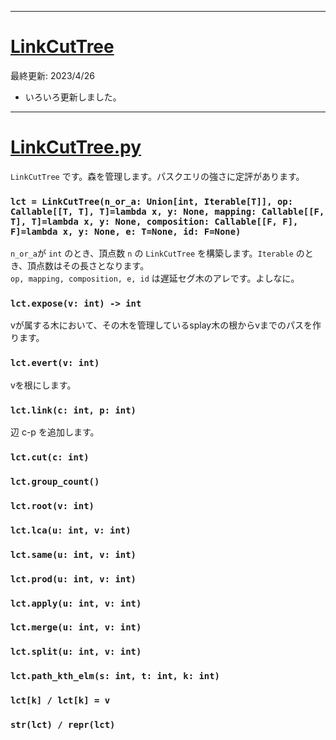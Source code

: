_____

# [LinkCutTree](https://github.com/titanium-22/Library_py/blob/main/DataStructures/LinkCutTree)

最終更新: 2023/4/26
- いろいろ更新しました。  

_____

# [LinkCutTree.py](https://github.com/titanium-22/Library_py/blob/main/DataStructures/LinkCutTree/LinkCutTree.py)

`LinkCutTree` です。森を管理します。パスクエリの強さに定評があります。

### `lct = LinkCutTree(n_or_a: Union[int, Iterable[T]], op: Callable[[T, T], T]=lambda x, y: None, mapping: Callable[[F, T], T]=lambda x, y: None, composition: Callable[[F, F], F]=lambda x, y: None, e: T=None, id: F=None)`
`n_or_a`が `int` のとき、頂点数 `n` の `LinkCutTree` を構築します。`Iterable` のとき、頂点数はその長さとなります。  
`op, mapping, composition, e, id` は遅延セグ木のアレです。よしなに。

### `lct.expose(v: int) -> int`
vが属する木において、その木を管理しているsplay木の根からvまでのパスを作ります。

### `lct.evert(v: int)`
vを根にします。

### `lct.link(c: int, p: int)`
辺 c-p を追加します。

### `lct.cut(c: int)`

### `lct.group_count()`

### `lct.root(v: int)`

### `lct.lca(u: int, v: int)`

### `lct.same(u: int, v: int)`

### `lct.prod(u: int, v: int)`

### `lct.apply(u: int, v: int)`

### `lct.merge(u: int, v: int)`

### `lct.split(u: int, v: int)`

### `lct.path_kth_elm(s: int, t: int, k: int)`

### `lct[k] / lct[k] = v`

### `str(lct) / repr(lct)`

